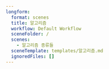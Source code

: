 ```yaml
---
longform:
  format: scenes
  title: 알고리즘
  workflow: Default Workflow
  sceneFolder: /
  scenes:
    - 알고리즘 종류들
  sceneTemplate: templates/알고리즘.md
  ignoredFiles: []
---
```


